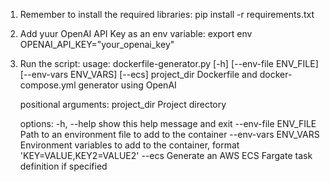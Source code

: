 1. Remember to install the required libraries:
   pip install -r requirements.txt
   
2. Add yuur OpenAI API Key as an env variable:
   export env OPENAI_API_KEY="your_openai_key"
  
3. Run the script:
   usage: dockerfile-generator.py [-h] [--env-file ENV_FILE] [--env-vars ENV_VARS] [--ecs] project_dir
   Dockerfile and docker-compose.yml generator using OpenAI

   positional arguments:
   project_dir          Project directory

   options:
    -h, --help           show this help message and exit
    --env-file ENV_FILE  Path to an environment file to add to the container
    --env-vars ENV_VARS  Environment variables to add to the container, format 'KEY=VALUE,KEY2=VALUE2'
    --ecs                Generate an AWS ECS Fargate task definition if specified
